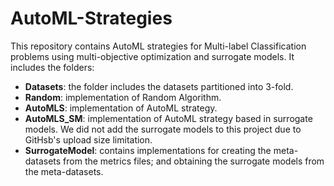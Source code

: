 # AutoML-Strategies

This repository contains AutoML strategies for Multi-label Classification problems using multi-objective optimization and surrogate models. It includes the folders:
* **Datasets**: the folder includes the datasets partitioned into 3-fold.
* **Random**: implementation of Random Algorithm.
* **AutoMLS**: implementation of AutoML strategy.
* **AutoMLS_SM**: implementation of AutoML strategy based in surrogate models. We did not add the surrogate models to this project due to GitHsb's upload size limitation.
* **SurrogateModel**: contains implementations for creating the meta-datasets from the metrics files; and obtaining the surrogate models from the meta-datasets.
